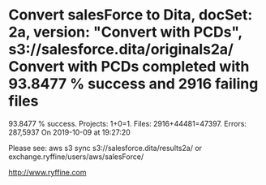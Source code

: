 # Convert salesForce to Dita, docSet: 2a, version: "Convert with PCDs", s3://salesforce.dita/originals2a/ Convert with PCDs completed with 93.8477 % success and 2916 failing files

93.8477 % success. Projects: 1+0=1.  Files: 2916+44481=47397. Errors: 287,5937  On 2019-10-09 at 19:27:20



Please see: aws s3 sync s3://salesforce.dita/results2a/ or exchange.ryffine/users/aws/salesForce/

http://www.ryffine.com
